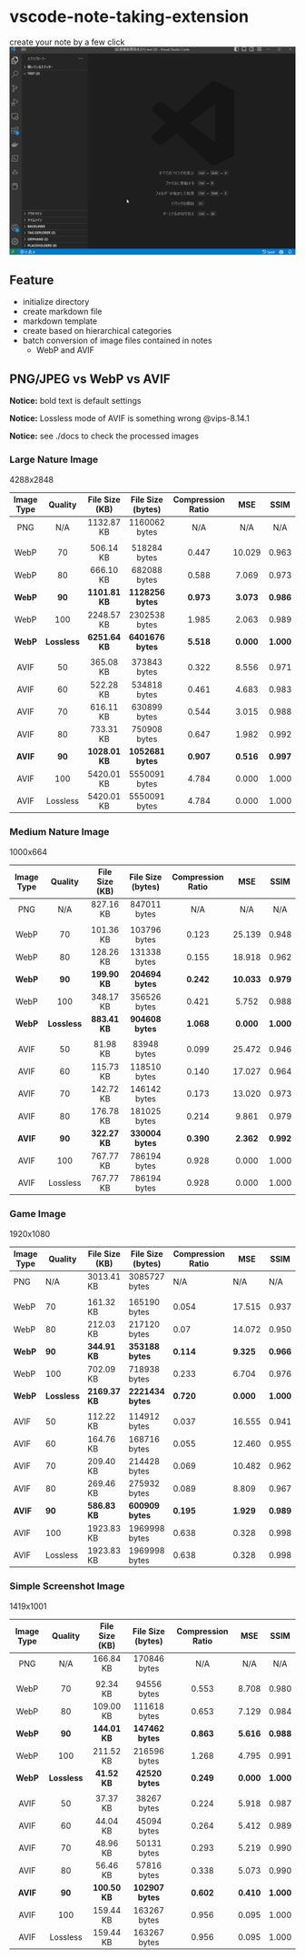 # vscode-note-taking-extension

create your note by a few click
![Alt text](doc/Animation.gif)

## Feature
- initialize directory
- create markdown file
- markdown template
- create based on hierarchical categories
- batch conversion of image files contained in notes
  - WebP and AVIF

## PNG/JPEG vs WebP vs AVIF

**Notice:** bold text is default settings

**Notice:** Lossless mode of AVIF is something wrong @vips-8.14.1

**Notice:** see ./docs to check the processed images


### Large Nature Image
4288x2848

| Image   Type |   Quality    | File Size (KB) | File Size (bytes) | Compression Ratio |    MSE    |   SSIM    |
|:------------:|:------------:|:--------------:|:-----------------:|:-----------------:|:---------:|:---------:|
|     PNG      |     N/A      |   1132.87 KB   |   1160062 bytes   |        N/A        |    N/A    |    N/A    |
|              |              |                |                   |                   |           |           |
|     WebP     |      70      |   506.14 KB    |   518284 bytes    |       0.447       |  10.029   |   0.963   |
|     WebP     |      80      |   666.10 KB    |   682088 bytes    |       0.588       |   7.069   |   0.973   |
|   **WebP**   |    **90**    | **1101.81 KB** | **1128256 bytes** |     **0.973**     | **3.073** | **0.986** |
|     WebP     |     100      |   2248.57 KB   |   2302538 bytes   |       1.985       |   2.063   |   0.989   |
|   **WebP**   | **Lossless** | **6251.64 KB** | **6401676 bytes** |     **5.518**     | **0.000** | **1.000** |
|              |              |                |                   |                   |           |           |
|     AVIF     |      50      |   365.08 KB    |   373843 bytes    |       0.322       |   8.556   |   0.971   |
|     AVIF     |      60      |   522.28 KB    |   534818 bytes    |       0.461       |   4.683   |   0.983   |
|     AVIF     |      70      |   616.11 KB    |   630899 bytes    |       0.544       |   3.015   |   0.988   |
|     AVIF     |      80      |   733.31 KB    |   750908 bytes    |       0.647       |   1.982   |   0.992   |
|   **AVIF**   |    **90**    | **1028.01 KB** | **1052681 bytes** |     **0.907**     | **0.516** | **0.997** |
|     AVIF     |     100      |   5420.01 KB   |   5550091 bytes   |       4.784       |   0.000   |   1.000   |
|     AVIF     |   Lossless   |   5420.01 KB   |   5550091 bytes   |       4.784       |   0.000   |   1.000   |



### Medium Nature Image
1000x664

| Image   Type |   Quality    | File Size (KB) | File Size (bytes) | Compression Ratio |    MSE     |   SSIM    |
|:------------:|:------------:|:--------------:|:-----------------:|:-----------------:|:----------:|:---------:|
|     PNG      |     N/A      |   827.16 KB    |   847011 bytes    |        N/A        |    N/A     |    N/A    |
|              |              |                |                   |                   |            |           |
|     WebP     |      70      |   101.36 KB    |   103796 bytes    |       0.123       |   25.139   |   0.948   |
|     WebP     |      80      |   128.26 KB    |   131338 bytes    |       0.155       |   18.918   |   0.962   |
|   **WebP**   |    **90**    | **199.90 KB**  | **204694 bytes**  |     **0.242**     | **10.033** | **0.979** |
|     WebP     |     100      |   348.17 KB    |   356526 bytes    |       0.421       |   5.752    |   0.988   |
|   **WebP**   | **Lossless** | **883.41 KB**  | **904608 bytes**  |     **1.068**     | **0.000**  | **1.000** |
|              |              |                |                   |                   |            |           |
|     AVIF     |      50      |    81.98 KB    |    83948 bytes    |       0.099       |   25.472   |   0.946   |
|     AVIF     |      60      |   115.73 KB    |   118510 bytes    |       0.140       |   17.027   |   0.964   |
|     AVIF     |      70      |   142.72 KB    |   146142 bytes    |       0.173       |   13.020   |   0.973   |
|     AVIF     |      80      |   176.78 KB    |   181025 bytes    |       0.214       |   9.861    |   0.979   |
|   **AVIF**   |    **90**    | **322.27 KB**  | **330004 bytes**  |     **0.390**     | **2.362**  | **0.992** |
|     AVIF     |     100      |   767.77 KB    |   786194 bytes    |       0.928       |   0.000    |   1.000   |
|     AVIF     |   Lossless   |   767.77 KB    |   786194 bytes    |       0.928       |   0.000    |   1.000   |

### Game Image
1920x1080

| Image Type | Quality      | File Size (KB) | File Size (bytes) | Compression Ratio | MSE       | SSIM      |
|------------|--------------|----------------|-------------------|-------------------|-----------|-----------|
| PNG        | N/A          | 3013.41 KB     | 3085727 bytes     | N/A               | N/A       | N/A       |
|            |              |                |                   |                   |           |           |
| WebP       | 70           | 161.32 KB      | 165190 bytes      | 0.054             | 17.515    | 0.937     |
| WebP       | 80           | 212.03 KB      | 217120 bytes      | 0.07              | 14.072    | 0.950     |
| **WebP**   | **90**       | **344.91 KB**  | **353188 bytes**  | **0.114**         | **9.325** | **0.966** |
| WebP       | 100          | 702.09 KB      | 718938 bytes      | 0.233             | 6.704     | 0.976     |
| **WebP**   | **Lossless** | **2169.37 KB** | **2221434 bytes** | **0.720**         | **0.000** | **1.000** |
|            |              |                |                   |                   |           |           |
| AVIF       | 50           | 112.22 KB      | 114912 bytes      | 0.037             | 16.555    | 0.941     |
| AVIF       | 60           | 164.76 KB      | 168716 bytes      | 0.055             | 12.460    | 0.955     |
| AVIF       | 70           | 209.40 KB      | 214428 bytes      | 0.069             | 10.482    | 0.962     |
| AVIF       | 80           | 269.46 KB      | 275932 bytes      | 0.089             | 8.809     | 0.967     |
| **AVIF**   | **90**       | **586.83 KB**  | **600909 bytes**  | **0.195**         | **1.929** | **0.989** |
| AVIF       | 100          | 1923.83 KB     | 1969998 bytes     | 0.638             | 0.328     | 0.998     |
| AVIF       | Lossless     | 1923.83 KB     | 1969998 bytes     | 0.638             | 0.328     | 0.998     |

### Simple Screenshot Image
1419x1001

| Image   Type |   Quality    | File Size (KB) | File Size (bytes) | Compression Ratio |    MSE    |   SSIM    |
|:------------:|:------------:|:--------------:|:-----------------:|:-----------------:|:---------:|:---------:|
|     PNG      |     N/A      |   166.84 KB    |   170846 bytes    |        N/A        |    N/A    |    N/A    |
|              |              |                |                   |                   |           |           |
|     WebP     |      70      |    92.34 KB    |    94556 bytes    |       0.553       |   8.708   |   0.980   |
|     WebP     |      80      |   109.00 KB    |   111618 bytes    |       0.653       |   7.129   |   0.984   |
|   **WebP**   |    **90**    | **144.01 KB**  | **147462 bytes**  |     **0.863**     | **5.616** | **0.988** |
|     WebP     |     100      |   211.52 KB    |   216596 bytes    |       1.268       |   4.795   |   0.991   |
|   **WebP**   | **Lossless** |  **41.52 KB**  |  **42520 bytes**  |     **0.249**     | **0.000** | **1.000** |
|              |              |                |                   |                   |           |           |
|     AVIF     |      50      |    37.37 KB    |    38267 bytes    |       0.224       |   5.918   |   0.987   |
|     AVIF     |      60      |    44.04 KB    |    45094 bytes    |       0.264       |   5.412   |   0.989   |
|     AVIF     |      70      |    48.96 KB    |    50131 bytes    |       0.293       |   5.219   |   0.990   |
|     AVIF     |      80      |    56.46 KB    |    57816 bytes    |       0.338       |   5.073   |   0.990   |
|   **AVIF**   |    **90**    | **100.50 KB**  | **102907 bytes**  |     **0.602**     | **0.410** | **1.000** |
|     AVIF     |     100      |   159.44 KB    |   163267 bytes    |       0.956       |   0.095   |   1.000   |
|     AVIF     |   Lossless   |   159.44 KB    |   163267 bytes    |       0.956       |   0.095   |   1.000   |

